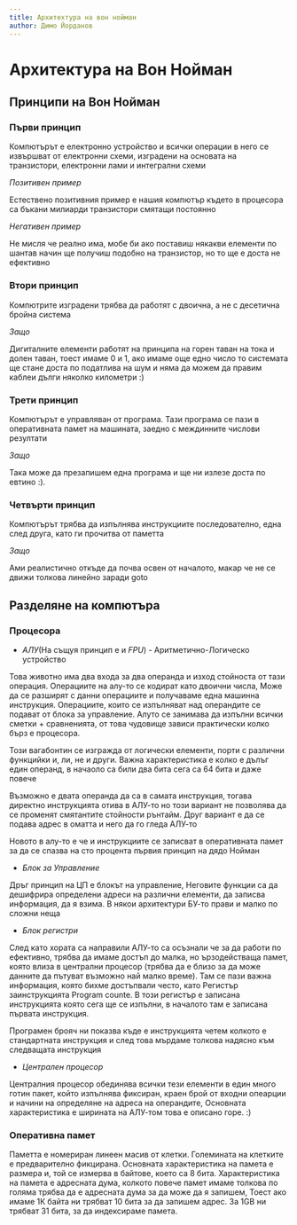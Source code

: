 ```yaml
---
title: Архитехтура на вон нойман
author: Димо Йорданов
---
```


# Архитектура на Вон Нойман

## Принципи на Вон Нойман

### Първи принцип
Компютърът е електронно устройство и всички операции в него се извършват от електронни схеми, изградени на основата на транзистори, електронни лами и интегрални схеми

*Позитивен пример*

Естествено позитивния пример е нашия компютър където в процесора са бъкани милиарди транзистори смятащи постоянно

*Негативен пример*

Не мисля че реално има, мобе би ако поставиш някакви елементи по шантав начин ще получиш подобно на транзистор, но то ще е доста не ефективно

### Втори принцип
Компютрите изградени трябва да работят с двоична, а не с десетична бройна система

*Защо*

Дигиталните елементи работят на принципа на горен таван на тока и долен таван, тоест имаме 0 и 1, ако имаме още едно число то системата ще стане доста по податлива на шум и няма да можем да правим каблеи дълги няколко километри :)

### Трети принцип
Компютърът е управляван от програма. Тази програма се пази в оперативната памет на машината, заедно с междинните числови резултати

*Защо*

Така може да презапишем една програма и ще ни излезе доста по евтино :).

### Четвърти принцип
Компютърът трябва да изпълнява инструкциите последователно, една след друга, като ги прочитва от паметта

*Защо*

Ами реалистично откъде да почва освен от началото, макар че не се движи толкова линейно заради goto


## Разделяне на компютъра

### Процесора
- *АЛУ*(На същуя принцип е и *FPU*) - Аритметично-Логическо устройство

Това животно има два входа за два операнда и изход стойноста от тази операция. Операциите на алу-то се кодират като двоични числа, Може да се разширят с данни операциите и получаваме една машинна инструкция. Операциите, които се изпълняват над операндите се подават от блока за управление. Алуто се занимава да изпълни всички сметки + сравненията, от това чудовище зависи практически колко бърз е процесора.

Този вагабонтин се изгражда от логически елементи, порти с различни функцийки и, ли, не и други. Важна характеристика е колко е дълъг един операнд, в начаоло са били два бита сега са 64 бита и даже повече

Възможно е двата операнда да са в самата инструкция, тогава директно инструкцията отива в АЛУ-то но този вариант не позволява да се променят смятантите стойности рънтайм. Друг вариант е да се подава адрес в оматта и него да го гледа АЛУ-то

Новото в алу-то е че и инструкциите се записват в оперативната памет за да се спазва на сто процента първия принцип на дядо Нойман

- *Блок за Управление*

Дръг принцип на ЦП е блокът на управление, Неговите функции са да дешифрира определени адреси на различни елементи, да записва информация, да я взима. В някои архитектури БУ-то прави и малко по сложни неща

- *Блок регистри*

След като хората са направили АЛУ-то са осъзнали че за да работи по ефективно, трябва да имаме достъп до малка, но ързодействаща памет, която влиза в централни процесор (трябва да е близо за да може данните да пътуват възможно най малко време). Там се пази важна информация, която бихме достъпвали често, като Регистър заинструкцията Program counte. В този регистър е записана инструкцията която сега ще се изпълни, в началото там е записана първата инструкция. 

Програмен брояч ни показва къде е инструкцията четем колкото е стандартната инструкция и след това мърдаме толкова надясно към следващата инструкция

- *Централен процесор*

Централния процесор обединява всички тези елементи в един много готин пакет, който изпълнява фиксиран, краен брой от входни опеарции и начини на определяне на адреса на операндите, Основната характеристика е ширината на АЛУ-том това е описано горе. :)

### Оперативна памет

Паметта е номериран линеен масив от клетки. Големината на клетките е предварително фикцирана. Основната характеристика на памета е размера и, той се измерва в байтове, което са 8 бита. Характеристика на памета е адресната дума, колкото повече памет имаме толкова по голяма трябва да е адресната дума за да може да я запишем, Тоест ако имаме 1К байта ни трябват 10 бита за да запишем адрес. За 1GB ни трябват 31 бита, за да индексираме памета.